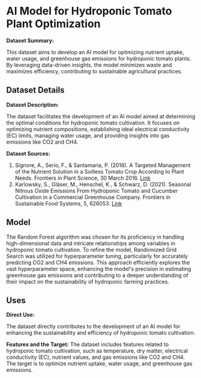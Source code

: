 
# AI Model for Hydroponic Tomato Plant Optimization

**Dataset Summary:**

This dataset aims to develop an AI model for optimizing nutrient uptake, water usage, and greenhouse gas emissions for hydroponic tomato plants. By leveraging data-driven insights, the model minimizes waste and maximizes efficiency, contributing to sustainable agricultural practices.

## Dataset Details

**Dataset Description:** 

The dataset facilitates the development of an AI model aimed at determining the optimal conditions for hydroponic tomato cultivation. It focuses on optimizing nutrient compositions, establishing ideal electrical conductivity (EC) limits, managing water usage, and providing insights into gas emissions like CO2 and CH4.



**Dataset Sources:**

1. Signore, A., Serio, F., & Santamaria, P. (2016). A Targeted Management of the Nutrient Solution in a Soilless Tomato Crop According to Plant Needs. Frontiers in Plant Science, 30 March 2016. [Link](https://doi.org/10.3389/fpls.2016.00391)
2. Karlowsky, S., Gläser, M., Henschel, K., & Schwarz, D. (2021). Seasonal Nitrous Oxide Emissions From Hydroponic Tomato and Cucumber Cultivation in a Commercial Greenhouse Company. Frontiers in Sustainable Food Systems, 5, 626053. [Link](https://doi.org/10.3389/fsufs.2021.626053)

## Model

The Random Forest algorithm was chosen for its proficiency in handling high-dimensional data and intricate relationships among variables in hydroponic tomato cultivation. To refine the model, Randomized Grid Search was utilized for hyperparameter tuning, particularly for accurately predicting CO2 and CH4 emissions. This approach efficiently explores the vast hyperparameter space, enhancing the model's precision in estimating greenhouse gas emissions and contributing to a deeper understanding of their impact on the sustainability of hydroponic farming practices.

## Uses

**Direct Use:**

The dataset directly contributes to the development of an AI model for enhancing the sustainability and efficiency of hydroponic tomato cultivation.


**Features and the Target:** 
The dataset includes features related to hydroponic tomato cultivation, such as temperature, dry matter, electrical conductivity (EC), nutrient values, and gas emissions like CO2 and CH4. The target is to optimize nutrient uptake, water usage, and greenhouse gas emissions.


